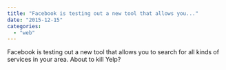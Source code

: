 ```yaml
---
title: "Facebook is testing out a new tool that allows you..."
date: "2015-12-15"
categories: 
  - "web"
---
```


Facebook is testing out a new tool that allows you to search for all kinds of services in your area. About to kill Yelp?

